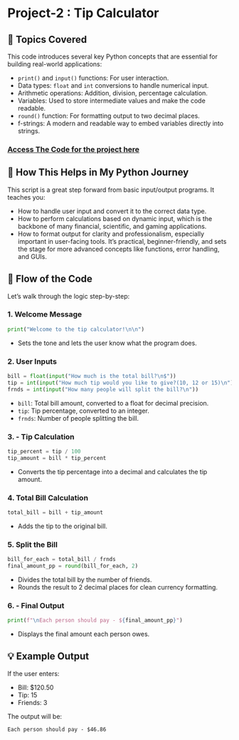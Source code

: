 # Project-2 : Tip Calculator 

## 🧠 Topics Covered
This code introduces several key Python concepts that are essential for building real-world applications:
- `print()` and `input()` functions: For user interaction.
- Data types: `float` and `int` conversions to handle numerical input.
- Arithmetic operations: Addition, division, percentage calculation.
- Variables: Used to store intermediate values and make the code readable.
- `round()` function: For formatting output to two decimal places.
- f-strings: A modern and readable way to embed variables directly into strings.

### [Access The Code for the project here](code.py)

## 🚀 How This Helps in My Python Journey
This script is a great step forward from basic input/output programs. It teaches you:
- How to handle user input and convert it to the correct data type.
- How to perform calculations based on dynamic input, which is the backbone of many financial, scientific, and gaming applications.
- How to format output for clarity and professionalism, especially important in user-facing tools.
It’s practical, beginner-friendly, and sets the stage for more advanced concepts like functions, error handling, and GUIs.

## 🔄 Flow of the Code
Let’s walk through the logic step-by-step:
### 1. Welcome Message
```python
print("Welcome to the tip calculator!\n\n")
```
- Sets the tone and lets the user know what the program does.

### 2.  User Inputs
```python
bill = float(input("How much is the total bill?\n$"))
tip = int(input("How much tip would you like to give?(10, 12 or 15)\n"))
frnds = int(input("How many people will split the bill?\n"))
```
- `bill`: Total bill amount, converted to a float for decimal precision.
- `tip`: Tip percentage, converted to an integer.
- `frnds`: Number of people splitting the bill.

### 3. - Tip Calculation
```python
tip_percent = tip / 100
tip_amount = bill * tip_percent
```
- Converts the tip percentage into a decimal and calculates the tip amount.

### 4. Total Bill Calculation
```python
total_bill = bill + tip_amount
```
- Adds the tip to the original bill.

### 5. Split the Bill
```python
bill_for_each = total_bill / frnds
final_amount_pp = round(bill_for_each, 2)
```
- Divides the total bill by the number of friends.
- Rounds the result to 2 decimal places for clean currency formatting.

### 6. - Final Output
```python
print(f"\nEach person should pay - ${final_amount_pp}")
```
- Displays the final amount each person owes.

## 💡 Example Output
If the user enters:
- Bill: $120.50
- Tip: 15
- Friends: 3

The output will be:
```text
Each person should pay - $46.86
```

